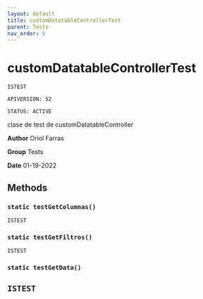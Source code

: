 ```yaml
---
layout: default
title: customDatatableControllerTest
parent: Tests
nav_order: 5
---
```


# customDatatableControllerTest

`ISTEST`

`APIVERSION: 52`

`STATUS: ACTIVE`

clase de test de customDatatableController

**Author** Oriol Farras

**Group** Tests

**Date** 01-19-2022

## Methods

### `static testGetColumnas()`

`ISTEST`

### `static testGetFiltros()`

`ISTEST`

### `static testGetData()`

## `ISTEST`
